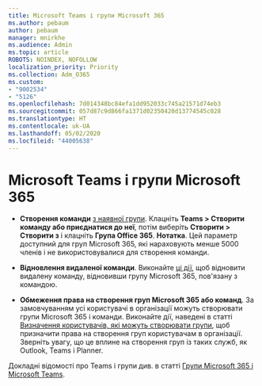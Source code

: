 ```yaml
---
title: Microsoft Teams і групи Microsoft 365
ms.author: pebaum
author: pebaum
manager: mnirkhe
ms.audience: Admin
ms.topic: article
ROBOTS: NOINDEX, NOFOLLOW
localization_priority: Priority
ms.collection: Adm_O365
ms.custom:
- "9002534"
- "5126"
ms.openlocfilehash: 7d014348bc84efa1dd952033c745a21571d74eb3
ms.sourcegitcommit: 057d87c9d866fa1371d02350420d13774545c028
ms.translationtype: HT
ms.contentlocale: uk-UA
ms.lasthandoff: 05/02/2020
ms.locfileid: "44005638"
---
```

# <a name="microsoft-teams-and-microsoft-365-groups"></a>Microsoft Teams і групи Microsoft 365

- **Створення команди** [з наявної групи](https://support.microsoft.com/uk-UA/office/create-a-team-from-an-existing-group-24ec428e-40d7-4a1a-ab87-29be7d145865).  Клацніть **Teams > Створити команду або приєднатися до неї**, потім виберіть **Створити > Створити з** і клацніть **Група Office 365**. **Нотатка**. Цей параметр доступний для груп Microsoft 365, які нараховують менше 5000 членів і не використовувалися для створення команди.

- **Відновлення видаленої команди**. Виконайте [ці дії](https://docs.microsoft.com/microsoftteams/archive-or-delete-a-team#restore-a-deleted-team), щоб відновити видалену команду, відновивши групу Microsoft 365, пов'язану з командою.

- **Обмеження права на створення груп Microsoft 365 або команд**. За замовчуванням усі користувачі в організації можуть створювати групи Microsoft 365 і команди.  Виконайте дії, наведені в статті [Визначення користувачів, які можуть створювати групи](https://support.office.com/article/Manage-who-can-create-Office-365-Groups-4c46c8cb-17d0-44b5-9776-005fced8e618), щоб призначити права на створення груп користувачам в організації. Зверніть увагу, що це вплине на створення груп із таких служб, як Outlook, Teams і Planner.

Докладні відомості про Teams і групи див. в статті [Групи Microsoft 365 і Microsoft Teams](https://docs.microsoft.com/microsoftteams/office-365-groups).

